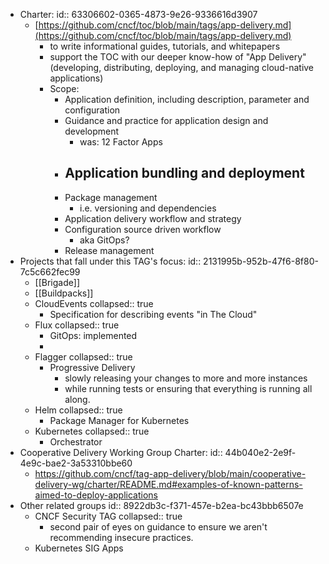 - Charter:
  id:: 63306602-0365-4873-9e26-9336616d3907
	- [https://github.com/cncf/toc/blob/main/tags/app-delivery.md](https://github.com/cncf/toc/blob/main/tags/app-delivery.md)
		- to write informational guides, tutorials, and whitepapers
		- support the TOC with our deeper know-how of "App Delivery" (developing, distributing, deploying, and managing cloud-native applications)
		- Scope:
			- Application definition, including description, parameter and configuration
			- Guidance and practice for application design and development
				- was: 12 Factor Apps
			- Application bundling and deployment
				-
			- Package management
				- i.e. versioning and dependencies
			- Application delivery workflow and strategy
			- Configuration source driven workflow
				- aka GitOps?
			- Release management
- Projects that fall under this TAG's focus:
  id:: 2131995b-952b-47f6-8f80-7c5c662fec99
	- [[Brigade]]
	- [[Buildpacks]]
	- CloudEvents
	  collapsed:: true
		- Specification for describing events "in The Cloud"
	- Flux
	  collapsed:: true
		- GitOps: implemented
		-
	- Flagger
	  collapsed:: true
		- Progressive Delivery
			- slowly releasing your changes to more and more instances
			- while running tests or ensuring that everything is running all along.
	- Helm
	  collapsed:: true
		- Package Manager for Kubernetes
	- Kubernetes
	  collapsed:: true
		- Orchestrator
- Cooperative Delivery Working Group Charter:
  id:: 44b040e2-2e9f-4e9c-bae2-3a53310bbe60
	- https://github.com/cncf/tag-app-delivery/blob/main/cooperative-delivery-wg/charter/README.md#examples-of-known-patterns-aimed-to-deploy-applications
- Other related groups
  id:: 8922db3c-f371-457e-b2ea-bc43bbb6507e
	- CNCF Security TAG
	  collapsed:: true
		- second pair of eyes on guidance to ensure we aren't recommending insecure practices.
	- Kubernetes SIG Apps